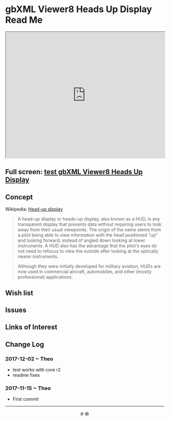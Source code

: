 <span style=display:none; >[You are now in a GitHub source code view - click this link to view Read Me file as a web page]( http://www.ladybug.tools/spider/index.html#gbxml-viewer/r8/gbxml-viewer8-03-heads-up-display/README.md  "View file as a web page." ) </span>

# gbXML Viewer8 Heads Up Display Read Me


<iframe class=iframeReadMe src=http://www.ladybug.tools/spider/gbxml-viewer/r8/gbxml-viewer8-03-heads-up-display/test-gbxml-viewer8-heads-up-display.html width=100% height=400px >Iframes are not displayed on github.com</iframe>


## Full screen: [test gbXML Viewer8 Heads Up Display]( http://www.ladybug.tools/spider/gbxml-viewer/r8/gbxml-viewer8-03-heads-up-display/test-gbxml-viewer8-heads-up-display.html )


## Concept

Wikipedia: [Head-up display]( https://en.wikipedia.org/wiki/Head-up_display )

> A head-up display or heads-up display, also known as a HUD, is any transparent display that presents data without requiring users to look away from their usual viewpoints. The origin of the name stems from a pilot being able to view information with the head positioned "up" and looking forward, instead of angled down looking at lower instruments. A HUD also has the advantage that the pilot's eyes do not need to refocus to view the outside after looking at the optically nearer instruments.

> Although they were initially developed for military aviation, HUDs are now used in commercial aircraft, automobiles, and other (mostly professional) applications.


## Wish list



## Issues



## Links of Interest



## Change Log

### 2017-12-02 ~ Theo

* test works with core r2 
* readme fixes


### 2017-11-15 ~ Theo

* First commit

***

<center title="hello!" >
# <a href=javascript:window.scrollTo(0,0); style=text-decoration:none; > &#x1f578; </a>
</center>


